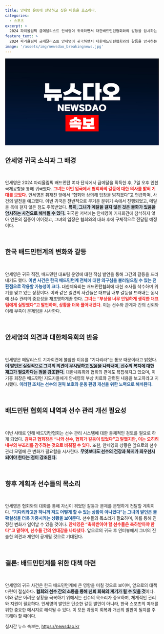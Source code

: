 ```yaml
---
title: 안세영 운동에 전념하고 싶은 마음을 호소하다.
categories:
  - 스포츠
excerpt: >
  2024 파리올림픽 금메달리스트 안세영이 귀국하면서 대한배드민턴협회와의 갈등을 암시하는 발언을 남겼습니다. 메달 없이 돌아온 그녀의 입국은 여느 환영식과는 거리가 먼 무거운 분위기를 자아냈습니다.
feature_text: >
  2024 파리올림픽 금메달리스트 안세영이 귀국하면서 대한배드민턴협회와의 갈등을 암시하는 발언을 남겼습니다. 메달 없이 돌아온 그녀의 입국은 여느 환영식과는 거리가 먼 무거운 분위기를 자아냈습니다.
image: '/assets/img/newsdao_breakingnews.jpg'
---
```


<p><img src="/assets/img/newsdao_breakingnews.jpg" alt="ontimetimes 속보" /></p>

<h2 data-ke-size="size26">안세영 귀국 소식과 그 배경</h2>

<p data-ke-size="size16">&nbsp;</p>

<p>안세영은 2024 파리올림픽 배드민턴 여자 단식에서 금메달을 획득한 후, 7일 오후 인천국제공항을 통해 귀국했다. <b><span style="color: #ee2323;">그녀는 이번 입국에서 협회와의 갈등에 대한 의사를 밝혀 기대를 모았다.</span></b> 안세영은 취재진 앞에서 “협회와 상의해 입장을 밝히겠다”고 언급하며, 사건의 발전을 예고했다. 이번 귀국은 전반적으로 무거운 분위기 속에서 진행되었고, 메달을 목에 걸지 않은 점도 주목받았다. <b><span style="background-color: #21538527;">특히, 그녀가 메달을 걸지 않은 것은 불화가 있음을 암시하는 사건으로 해석될 수 있다.</span></b> 귀국한 저녁에는 안세영이 기자회견에 참석하지 않아 언론의 집중이 이어졌고, 그녀의 입장은 협회와의 대화 후에 구체적으로 전달될 예정이다.  </p>

<p data-ke-size="size16">&nbsp;</p>

<h2 data-ke-size="size26">한국 배드민턴계의 변화와 갈등</h2>

<p data-ke-size="size16">&nbsp;</p>

<p>안세영은 귀국 직전, 배드민턴 대표팀 운영에 대한 작심 발언을 통해 그간의 갈등을 드러내기도 했다. <b><span style="color: #1a5490;">이번 사건은 한국 배드민턴계 전체에 대한 의구심을 불러일으킬 수 있는 전환점으로 작용할 가능성이 크다.</span></b> 대한체육회는 배드민턴협회에 대한 조사를 착수하며 위기를 맞고 있는 상황이다. 이와 같은 일련의 사건들은 대표팀 내부 갈등을 드러내는 동시에 선수 관리의 중요성을 재조명하게끔 한다. <b><span style="color: #ee2323;">그녀는 “부상을 너무 안일하게 생각한 대표팀에게 실망했다”고 발언하며, 상황을 더욱 풀어내었다.</span></b> 이는 선수와 관계자 간의 신뢰와 이해 부족이 문제임을 시사한다.  </p>

<p data-ke-size="size16">&nbsp;</p>

<h2 data-ke-size="size26">안세영의 의견과 대한체육회의 반응</h2>

<p data-ke-size="size16">&nbsp;</p>

<p>안세영은 메달리스트 기자회견에 불참한 이유를 “기다리라”는 통보 때문이라고 밝혔다. <b><span style="background-color: #21538527;">이 발언은 실질적으로 그녀의 의견이 무시당하고 있음을 나타내며, 선수의 복지에 대한 재고가 필요하다는 점을 강조한다.</span></b> 대한체육회와 협회의 관계도 복잡해지고 있으며, 이기흥 회장은 배드민턴 지도자들에게 안세영의 부상 치료와 관련된 내용을 보고하라고 지시했다. <b><span style="color: #1a5490;">이러한 조치는 선수의 권익 보호와 운동 환경 개선을 위한 노력으로 해석된다.</span></b></p>

<p data-ke-size="size16">&nbsp;</p>

<h2 data-ke-size="size26">배드민턴 협회의 내역과 선수 관리 개선 필요성</h2>

<p data-ke-size="size16">&nbsp;</p>

<p>이번 사태로 인해 배드민턴협회는 선수 관리 시스템에 대한 총체적인 검토를 필요로 하게 되었다. <b><span style="color: #ee2323;">김택규 협회장은 “나와 선수, 협회가 갈등이 없었다”고 말했지만, 이는 오히려 내부의 부조리를 감추려는 것으로 비춰질 수 있다.</span></b> 또한, 안세영의 상황은 앞으로의 선수 관리 모델에 큰 변화가 필요함을 시사한다. <b><span style="background-color: #21538527;">무엇보다도 선수의 건강과 복지가 최우선시 되어야 한다는 점이 강조된다.</span></b></p>

<p data-ke-size="size16">&nbsp;</p>

<h2 data-ke-size="size26">향후 계획과 선수들의 목소리</h2>

<p data-ke-size="size16">&nbsp;</p>

<p>안세영은 협회와의 대화를 통해 자신이 겪었던 갈등과 문제를 분명하게 전달할 계획이다. <b><span style="color: #1a5490;">“기다리라고만 하니까 저도 어떻게 할 수 있는 상황이 아니었다”는 그녀의 발언은 불확실성을 더욱 가중시키는 상황을 보여준다.</span></b> 선수들의 목소리가 필요하며, 이를 통해 진정한 변화가 일어날 수 있을 것이다. <b><span style="color: #ee2323;">안세영은 “축하받아야 할 선수들은 축하받아야 한다”고 말하며, 선수들 간의 연대감을 나타냈다.</span></b> 앞으로의 귀국 후 인터뷰에서 그녀의 진솔한 의견과 제안이 공개될 것으로 기대된다.  </p>

<p data-ke-size="size16">&nbsp;</p>

<h2 data-ke-size="size26">결론: 배드민턴계를 위한 대책 마련</h2>

<p data-ke-size="size16">&nbsp;</p>

<p>안세영의 귀국 사건은 한국 배드민턴계에 큰 영향을 미칠 것으로 보이며, 앞으로의 대책 마련이 절실하다. <b><span style="background-color: #21538527;">협회와 선수 간의 소통을 통해 신뢰 회복의 계기가 될 수 있을 것</span></b>이다. 이와 같은 어려운 상황을 극복하기 위해서는 선수의 목소리가 중요하며, 체계적인 관리와 지원이 필요하다. 안세영의 발언은 단순한 갈등 발언이 아니라, 한국 스포츠의 미래를 위한 중요한 메시지로 해석될 수 있다. 이 모든 과정이 회복과 개선의 발판이 될지를 주목해야 할 때이다.</p>
실시간 뉴스 속보는, <a href="https://newsdao.kr" rel="dofollow">https://newsdao.kr</a>



